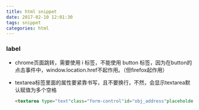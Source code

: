 ```yaml
---
title: html snippet
date: 2017-02-10 12:01:30
tags: snippet
categories: html
---
```


### label

- chrome页面跳转，需要使用 i 标签，不能使用 button 标签，因为在button的点击事件中，window.location.href不起作用。（但firefox起作用）

- textarea标签里面的属性要紧靠书写，且不要换行，不然，会显示textarea默认赋值为多个空格

  ```html
  <textarea type="text"class="form-control"id="obj_address"placeholder="地址（必填）"name="address"isvalid="yes"checkexpession="NotNull"errormsg="地址"></textarea>
  ```

